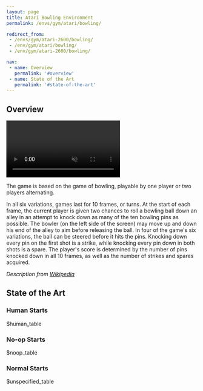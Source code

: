 ```yaml
---
layout: page
title: Atari Bowling Environment
permalink: /envs/gym/atari/bowling/

redirect_from:
 - /envs/gym/atari-2600/bowling/
 - /env/gym/atari/bowling/
 - /env/gym/atari-2600/bowling/

nav:
 - name: Overview
   permalink: '#overview'
 - name: State of the Art
   permalink: '#state-of-the-art'
---
```



## Overview

<video autoplay muted loop controls>
  <source src="{{ 'assets/_pages/envs/gym/atari/bowling.mp4' | absolute_url }}" type="video/mp4">
</video>

The game is based on the game of bowling, playable by one player or two players alternating.

In all six variations, games last for 10 frames, or turns. At the start of each frame, the current player is given two chances to roll a bowling ball down an alley in an attempt to knock down as many of the ten bowling pins as possible. The bowler (on the left side of the screen) may move up and down his end of the alley to aim before releasing the ball. In four of the game's six variations, the ball can be steered before it hits the pins. Knocking down every pin on the first shot is a strike, while knocking every pin down in both shots is a spare. The player's score is determined by the number of pins knocked down in all 10 frames, as well as the number of strikes and spares acquired.

*Description from [Wikipedia](https://en.wikipedia.org/wiki/Bowling_%28video_game%29)*


## State of the Art

### Human Starts

$human_table

### No-op Starts

$noop_table

### Normal Starts

$unspecified_table
